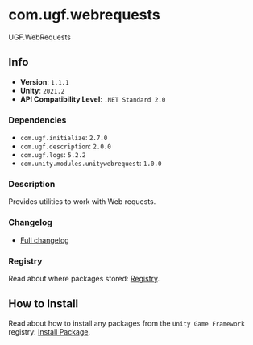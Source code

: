 # com.ugf.webrequests

UGF.WebRequests

## Info

- **Version**: `1.1.1`
- **Unity**: `2021.2`
- **API Compatibility Level**: `.NET Standard 2.0`

### Dependencies

- `com.ugf.initialize`: `2.7.0`
- `com.ugf.description`: `2.0.0`
- `com.ugf.logs`: `5.2.2`
- `com.unity.modules.unitywebrequest`: `1.0.0`


### Description

Provides utilities to work with Web requests.

### Changelog

- [Full changelog](changelog.md)

### Registry

Read about where packages stored: [Registry](https://github.com/unity-game-framework/organization/blob/main/docs/registry.md).

## How to Install

Read about how to install any packages from the `Unity Game Framework` registry: [Install Package](https://github.com/unity-game-framework/organization/blob/main/docs/install-packages.md).
